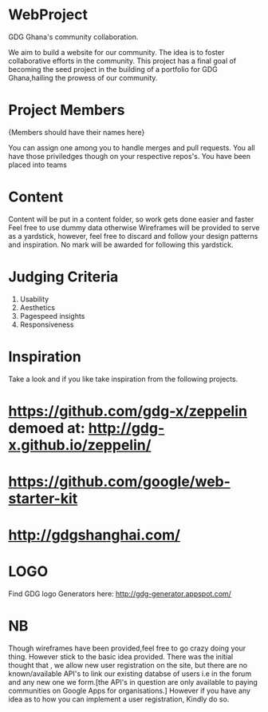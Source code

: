 WebProject
==========

GDG Ghana's community collaboration.

We aim to build a website for our community. The idea is to foster collaborative efforts in the community.
This project has a final goal of becoming the seed project in the building of a portfolio for GDG Ghana,hailing the prowess of
our community.



Project Members 
===============

{Members should have their names here}

You can assign one among you to handle merges and pull requests. You all have those priviledges though on your respective repos's.
You have been placed into teams


Content
========

Content will be put in a content folder, so work gets done easier and faster
Feel free to use dummy data otherwise
Wireframes will be provided to serve as a yardstick, however, feel free to discard and follow your design patterns and inspiration. No mark will be awarded for following this yardstick.



Judging Criteria 
================

1. Usability
2. Aesthetics
3. Pagespeed insights
4. Responsiveness



Inspiration
============
Take a look and if you like take inspiration from  the following projects.<br>
 # https://github.com/gdg-x/zeppelin demoed at: http://gdg-x.github.io/zeppelin/ <br>
 # https://github.com/google/web-starter-kit <br>
 # http://gdgshanghai.com/

 LOGO
 ====
 Find GDG logo Generators here: http://gdg-generator.appspot.com/
 

NB
===

Though wireframes have been provided,feel free to go crazy doing your thing. However stick to the basic idea provided. 
There was the initial thought that , we allow new user registration on the site, but there are no known/available API's to link our existing databse of users i.e in the forum and any new one we form.[the API's in question are only available to paying communities on Google Apps for organisations.] However if you have any idea as to how you can implement a user registration, Kindly do so.